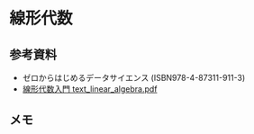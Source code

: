 # 線形代数 #

## 参考資料 ##

* ゼロからはじめるデータサイエンス (ISBN978-4-87311-911-3)
* [線形代数入門 text_linear_algebra.pdf](http://www7b.biglobe.ne.jp/~h-kuroda/pdf/text_linear_algebra.pdf)

## メモ ##
